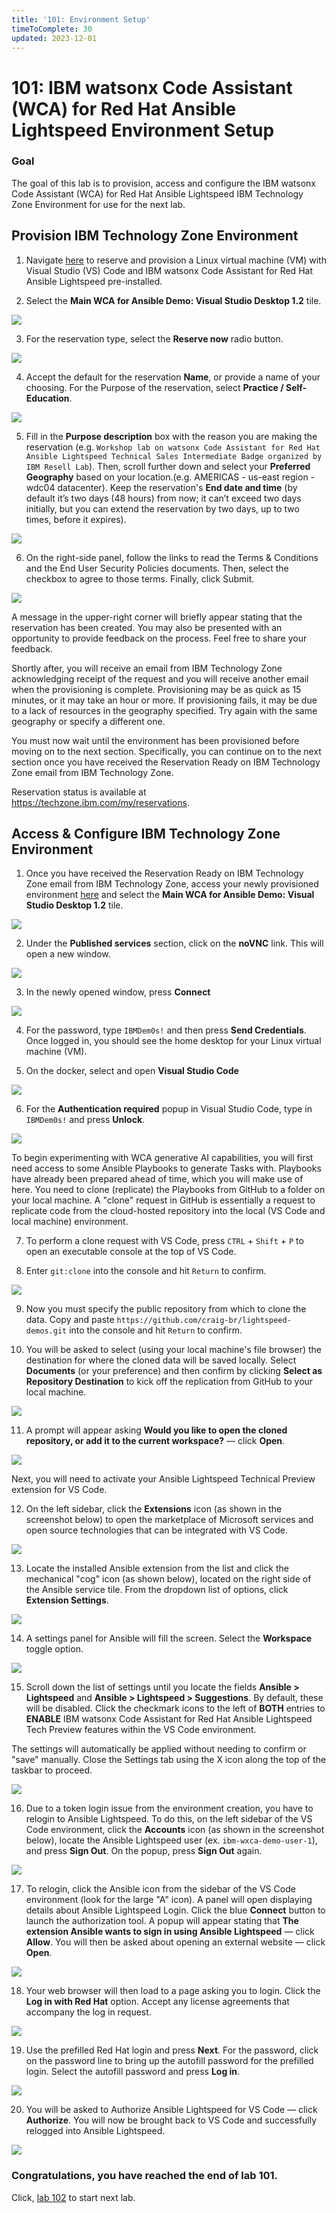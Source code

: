 ```yaml
---
title: '101: Environment Setup'
timeToComplete: 30
updated: 2023-12-01
---
```


# 101: IBM watsonx Code Assistant (WCA) for Red Hat Ansible Lightspeed Environment Setup

### Goal

The goal of this lab is to provision, access and configure the IBM watsonx Code Assistant (WCA) for Red Hat Ansible Lightspeed IBM Technology Zone Environment for use for the next lab.

## Provision IBM Technology Zone Environment

1. Navigate [here](https://techzone.ibm.com/collection/ibm-watson-x-code-assistant-for-ansible-lightspeed/environments) to reserve and provision a Linux virtual machine (VM) with Visual Studio (VS) Code and IBM watsonx Code Assistant for Red Hat Ansible Lightspeed pre-installed.

2. Select the **Main WCA for Ansible Demo: Visual Studio Desktop 1.2** tile.

  ![](./images/techzone-tile.png)

3. For the reservation type, select the **Reserve now** radio button.

  ![](./images/techzone-reserve-now.png)

4. Accept the default for the reservation **Name**, or provide a name of your choosing. For the Purpose of the reservation, select **Practice / Self-Education**.

  ![](./images/techzone-name-purpose.png)

5. Fill in the **Purpose description** box with the reason you are making the reservation (e.g. `Workshop lab on watsonx Code Assistant for Red Hat Ansible Lightspeed Technical Sales Intermediate Badge organized by IBM Resell Lab`). Then, scroll further down and select your **Preferred Geography** based on your location.(e.g. AMERICAS - us-east region - wdc04 datacenter). Keep the reservation's **End date and time** (by default it’s two days (48 hours) from now; it can’t exceed two days initially, but you can extend the reservation by two days, up to two times, before it expires).

  ![](./images/techzone-description-geography-datetime.png)

6. On the right-side panel, follow the links to read the Terms & Conditions and the End User Security Policies documents. Then, select the checkbox to agree to those terms. Finally, click Submit.

  ![](./images/techzone-agree-submit.png)

  A message in the upper-right corner will briefly appear stating that the reservation has been created. You may also be presented with an opportunity to provide feedback on the process. Feel free to share your feedback.

  Shortly after, you will receive an email from IBM Technology Zone acknowledging receipt of the request and you will receive another email when the provisioning is complete. Provisioning may be as quick as 15 minutes, or it may take an hour or more. If provisioning fails, it may be due to a lack of resources in the geography specified. Try again with the same geography or specify a different one.

  You must now wait until the environment has been provisioned before moving on to the next section. Specifically, you can continue on to the next section once you have received the Reservation Ready on IBM Technology Zone email from IBM Technology Zone.

  Reservation status is available at https://techzone.ibm.com/my/reservations.

## Access & Configure IBM Technology Zone Environment

1. Once you have received the Reservation Ready on IBM Technology Zone email from IBM Technology Zone, access your newly provisioned environment [here](https://techzone.ibm.com/my/reservations) and select the **Main WCA for Ansible Demo: Visual Studio Desktop 1.2** tile.

  ![](./images/techzone-reservation.png)

2. Under the **Published services** section, click on the **noVNC** link. This will open a new window.

  ![](./images/techzone-novnc.png)

3. In the newly opened window, press **Connect**

  ![](./images/novnc-connect.png)

4. For the password, type `IBMDem0s!` and then press **Send Credentials**. Once logged in, you should see the home desktop for your Linux virtual machine (VM).

5. On the docker, select and open **Visual Studio Code**

  ![](./images/vm-vsc.png)

6. For the **Authentication required** popup in Visual Studio Code, type in `IBMDem0s!` and press **Unlock**.

  ![](./images/vsc-authentication.png)

  To begin experimenting with WCA generative AI capabilities, you will first need access to some Ansible Playbooks to generate Tasks with. Playbooks have already been prepared ahead of time, which you will make use of here. You need to clone (replicate) the Playbooks from GitHub to a folder on your local machine. A "clone" request in GitHub is essentially a request to replicate code from the cloud-hosted repository into the local (VS Code and local machine) environment. 

7. To perform a clone request with VS Code, press `CTRL` + `Shift` + `P` to open an executable console at the top of VS Code.

8. Enter `git:clone` into the console and hit `Return` to confirm.

  ![](./images/vsc-gitclone.png)

9. Now you must specify the public repository from which to clone the data. Copy and paste `https://github.com/craig-br/lightspeed-demos.git` into the console and hit `Return` to confirm.

10. You will be asked to select (using your local machine's file browser) the destination for where the cloned data will be saved locally. Select **Documents** (or your preference) and then confirm by clicking **Select as Repository Destination** to kick off the replication from GitHub to your local machine.

  ![](./images/cloned-data-location.png)

11. A prompt will appear asking **Would you like to open the cloned repository, or add it to the current workspace?** — click **Open**.

  ![](./images/open-clone-prompt.png)

Next, you will need to activate your Ansible Lightspeed Technical Preview extension for VS Code. 

12. On the left sidebar, click the **Extensions** icon (as shown in the screenshot below) to open the marketplace of Microsoft services and open source technologies that can be integrated with VS Code. 

  ![](./images/vsc-sidebar-extensions.png)

13. Locate the installed Ansible extension from the list and click the mechanical "cog" icon (as shown below), located on the right side of the Ansible service tile. From the dropdown list of options, click **Extension Settings**.

  ![](./images/ansible-extension.png)

14. A settings panel for Ansible will fill the screen. Select the **Workspace** toggle option.

  ![](./images/ansible-workspace.png)

15. Scroll down the list of settings until you locate the fields **Ansible > Lightspeed** and **Ansible > Lightspeed > Suggestions**. By default, these will be disabled. Click the checkmark icons to the left of **BOTH** entries to **ENABLE** IBM watsonx Code Assistant for Red Hat Ansible Lightspeed Tech Preview features within the VS Code environment.

  The settings will automatically be applied without needing to confirm or "save" manually. Close the Settings tab using the X icon along the top of the taskbar to proceed.

  ![](./images/ansible-settings.png)

16. Due to a token login issue from the environment creation, you have to relogin to Ansible Lightspeed. To do this, on the left sidebar of the VS Code environment, click the **Accounts** icon (as shown in the screenshot below), locate the Ansible Lightspeed user (ex. `ibm-wxca-demo-user-1`), and press **Sign Out**. On the popup, press **Sign Out** again.

  ![](./images/ansible-logout.png)

17. To relogin, click the Ansible icon from the sidebar of the VS Code environment (look for the large "A" icon). A panel will open displaying details about Ansible Lightspeed Login. Click the blue **Connect** button to launch the authorization tool. A popup will appear stating that **The extension Ansible wants to sign in using Ansible Lightspeed** — click **Allow**. You will then be asked about opening an external website — click **Open**.

  ![](./images/ansible-login.png)

18. Your web browser will then load to a page asking you to login. Click the **Log in with Red Hat** option. Accept any license agreements that accompany the log in request.

  ![](./images/browser-login.png)

19. Use the prefilled Red Hat login and press **Next**. For the password, click on the password line to bring up the autofill password for the prefilled login. Select the autofill password and press **Log in**.

  ![](./images/browser-password.png)

20. You will be asked to Authorize Ansible Lightspeed for VS Code — click **Authorize**. You will now be brought back to VS Code and successfully relogged into Ansible Lightspeed.

  ![](./images/browser-authorize.png)

### Congratulations, you have reached the end of lab 101.

Click, [lab 102](/watsonx/codeassistant/102) to start next lab.
